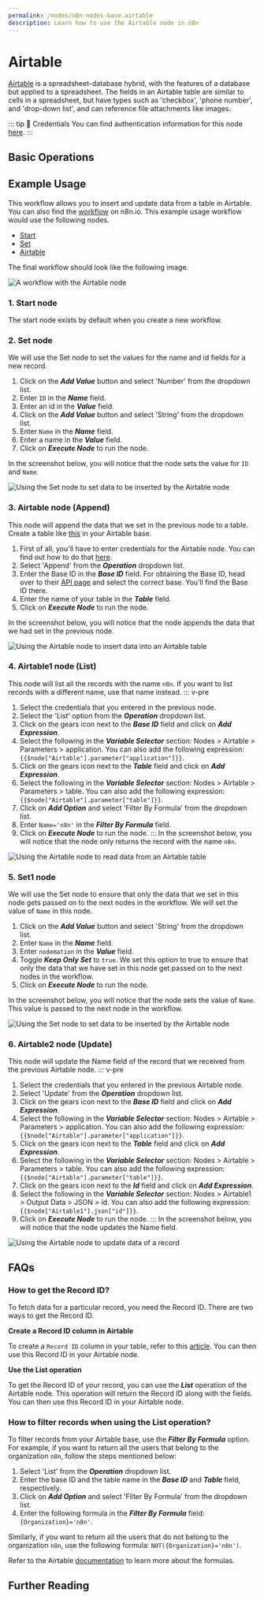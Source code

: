 ```yaml
---
permalink: /nodes/n8n-nodes-base.airtable
description: Learn how to use the Airtable node in n8n
---
```


# Airtable

[Airtable](https://airtable.com/) is a spreadsheet-database hybrid, with the features of a database but applied to a spreadsheet. The fields in an Airtable table are similar to cells in a spreadsheet, but have types such as 'checkbox', 'phone number', and 'drop-down list', and can reference file attachments like images.

::: tip 🔑 Credentials
You can find authentication information for this node [here](../../../credentials/Airtable/README.md).
:::

## Basic Operations

<Resource node="n8n-nodes-base.airtable" />


## Example Usage

This workflow allows you to insert and update data from a table in Airtable. You can also find the [workflow](https://n8n.io/workflows/818) on n8n.io. This example usage workflow would use the following nodes.
- [Start](../../core-nodes/Start/README.md)
- [Set](../../core-nodes/Set/README.md)
- [Airtable]()

The final workflow should look like the following image.

![A workflow with the Airtable node](./workflow.png)

### 1. Start node

The start node exists by default when you create a new workflow.

### 2. Set node

We will use the Set node to set the values for the name and id fields for a new record.

1. Click on the ***Add Value*** button and select 'Number' from the dropdown list.
2. Enter `ID` in the ***Name*** field.
3. Enter an id in the ***Value*** field.
4. Click on the ***Add Value*** button and select 'String' from the dropdown list.
5. Enter `Name` in the ***Name*** field.
6. Enter a name in the ***Value*** field.
7. Click on ***Execute Node*** to run the node.

In the screenshot below, you will notice that the node sets the value for `ID` and `Name`.

![Using the Set node to set data to be inserted by the Airtable node](./Set_node.png)

### 3. Airtable node (Append)

This node will append the data that we set in the previous node to a table. Create a table like [this](https://airtable.com/shrN2yLZyKEETq1xj) in your Airtable base.

1. First of all, you'll have to enter credentials for the Airtable node. You can find out how to do that [here](../../../credentials/Airtable/README.md).
2. Select 'Append' from the ***Operation*** dropdown list.
3. Enter the Base ID in the ***Base ID*** field. For obtaining the Base ID, head over to their [API page](https://airtable.com/api) and select the correct base. You’ll find the Base ID there.
4. Enter the name of your table in the ***Table*** field.
5. Click on ***Execute Node*** to run the node.

In the screenshot below, you will notice that the node appends the data that we had set in the previous node.

![Using the Airtable node to insert data into an Airtable table](./Airtable_node.png)

### 4. Airtable1 node (List)

This node will list all the records with the name `n8n`. If you want to list records with a different name, use that name instead.
::: v-pre
1. Select the credentials that you entered in the previous node.
2. Select the 'List' option from the ***Operation*** dropdown list.
3. Click on the gears icon next to the ***Base ID*** field and click on ***Add Expression***.
4. Select the following in the ***Variable Selector*** section: Nodes > Airtable > Parameters > application. You can also add the following expression: `{{$node["Airtable"].parameter["application"]}}`.
5. Click on the gears icon next to the ***Table*** field and click on ***Add Expression***.
6. Select the following in the ***Variable Selector*** section: Nodes > Airtable > Parameters > table. You can also add the following expression: `{{$node["Airtable"].parameter["table"]}}`.
7. Click on ***Add Option*** and select 'Filter By Formula' from the dropdown list.
8. Enter `Name='n8n'` in the ***Filter By Formula*** field.
9. Click on ***Execute Node*** to run the node.
:::
In the screenshot below, you will notice that the node only returns the record with the name `n8n`.

![Using the Airtable node to read data from an Airtable table](./Airtable1_node.png)

### 5. Set1 node

We will use the Set node to ensure that only the data that we set in this node gets passed on to the next nodes in the workflow. We will set the value of `Name` in this node.

1. Click on the ***Add Value*** button and select 'String' from the dropdown list.
2. Enter `Name` in the ***Name*** field.
3. Enter `nodemation` in the ***Value*** field.
4. Toggle ***Keep Only Set*** to `true`. We set this option to true to ensure that only the data that we have set in this node get passed on to the next nodes in the workflow.
5. Click on ***Execute Node*** to run the node.

In the screenshot below, you will notice that the node sets the value of `Name`. This value is passed to the next node in the workflow.

![Using the Set node to set data to be inserted by the Airtable node](./Set_node.png)

### 6. Airtable2 node (Update)

This node will update the Name field of the record that we received from the previous Airtable node.
::: v-pre
1. Select the credentials that you entered in the previous Airtable node.
2. Select 'Update' from the ***Operation*** dropdown list.
3. Click on the gears icon next to the ***Base ID*** field and click on ***Add Expression***.
4. Select the following in the ***Variable Selector*** section: Nodes > Airtable > Parameters > application. You can also add the following expression: `{{$node["Airtable"].parameter["application"]}}`.
5. Click on the gears icon next to the ***Table*** field and click on ***Add Expression***.
6. Select the following in the ***Variable Selector*** section: Nodes > Airtable > Parameters > table. You can also add the following expression: `{{$node["Airtable"].parameter["table"]}}`.
7. Click on the gears icon next to the ***Id*** field and click on ***Add Expression***.
8. Select the following in the ***Variable Selector*** section: Nodes > Airtable1 > Output Data > JSON > id. You can also add the following expression: `{{$node["Airtable1"].json["id"]}}`.
9. Click on ***Execute Node*** to run the node.
:::
In the screenshot below, you will notice that the node updates the Name field.

![Using the Airtable node to update data of a record](./Airtable2_node.png)

## FAQs

### How to get the Record ID?

To fetch data for a particular record, you need the Record ID. There are two ways to get the Record ID.

**Create a Record ID column in Airtable**

To create a `Record ID` column in your table, refer to this [article](https://support.airtable.com/hc/en-us/articles/360051564873-Record-ID). You can then use this Record ID in your Airtable node.

**Use the List operation**

To get the Record ID of your record, you can use the ***List*** operation of the Airtable node. This operation will return the Record ID along with the fields. You can then use this Record ID in your Airtable node.

### How to filter records when using the List operation?

To filter records from your Airtable base, use the ***Filter By Formula*** option. For example, if you want to return all the users that belong to the organization `n8n`, follow the steps mentioned below:
1. Select 'List' from the ***Operation*** dropdown list.
2. Enter the base ID and the table name in the ***Base ID*** and ***Table*** field, respectively.
3. Click on ***Add Option*** and select 'Filter By Formula' from the dropdown list.
4. Enter the following formula in the ***Filter By Formula*** field: `{Organization}='n8n'`.

Similarly, if you want to return all the users that do not belong to the organization `n8n`, use the following formula: `NOT({Organization}='n8n')`.

Refer to the Airtable [documentation](https://support.airtable.com/hc/en-us/articles/203255215-Formula-Field-Reference) to learn more about the formulas.


## Further Reading

<FurtherReadingBlog />

